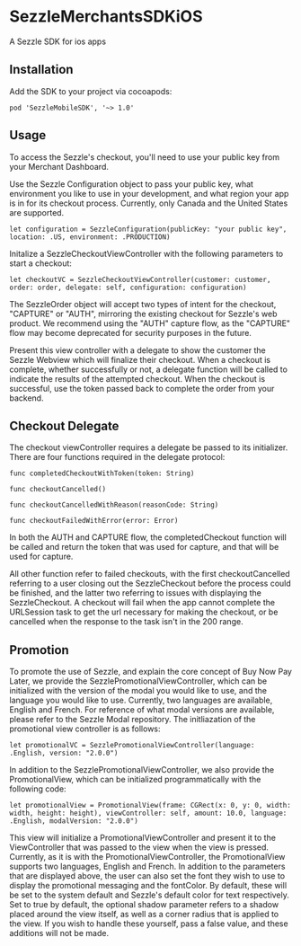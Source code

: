 # SezzleMerchantsSDKiOS
A Sezzle SDK for ios apps

## Installation

Add the SDK to your project via cocoapods:
```
pod 'SezzleMobileSDK', '~> 1.0'
```

## Usage

To access the Sezzle's checkout, you'll need to use your public key from your Merchant Dashboard.

Use the Sezzle Configuration object to pass your public key, what environment you like to use in your development, and what region your app is in for its checkout process. Currently, only Canada and the United States are supported. 

```
let configuration = SezzleConfiguration(publicKey: "your public key", location: .US, environment: .PRODUCTION)
```

Initalize a SezzleCheckoutViewController with the following parameters to start a checkout:

```
let checkoutVC = SezzleCheckoutViewController(customer: customer, order: order, delegate: self, configuration: configuration)
```

The SezzleOrder object will accept two types of intent for the checkout, "CAPTURE" or "AUTH", mirroring the existing checkout for Sezzle's web product. We recommend using the "AUTH" capture flow, as the "CAPTURE" flow may become deprecated for security purposes in the future.

Present this view controller with a delegate to show the customer the Sezzle Webview which will finalize their checkout. When a checkout is complete, whether successfully or not, a delegate function will be called to indicate the results of the attempted checkout. When the checkout is successful, use the token passed back to complete the order from your backend.

## Checkout Delegate

The checkout viewController requires a delegate be passed to its initializer. There are four functions required in the delegate protocol:

```
func completedCheckoutWithToken(token: String)
    
func checkoutCancelled()
    
func checkoutCancelledWithReason(reasonCode: String)
    
func checkoutFailedWithError(error: Error)
```

In both the AUTH and CAPTURE flow, the completedCheckout function will be called and return the token that was used for capture, and that will be used for capture.

All other function refer to failed checkouts, with the first checkoutCancelled referring to a user closing out the SezzleCheckout before the process could be finished, and the latter two referring to issues with displaying the SezzleCheckout. A checkout will fail when the app cannot complete the URLSession task to get the url necessary for making the checkout, or be cancelled when the response to the task isn't in the 200 range. 

## Promotion

To promote the use of Sezzle, and explain the core concept of Buy Now Pay Later, we provide the SezzlePromotionalViewController, which can be initialized with the version of the modal you would like to use, and the language you would like to use. Currently, two languages are available, English and French. For reference of what modal versions are available, please refer to the Sezzle Modal repository. The initliazation of the promotional view controller is as follows:

```
let promotionalVC = SezzlePromotionalViewController(language: .English, version: "2.0.0")
```

In addition to the SezzlePromotionalViewController, we also provide the PromotionalView, which can be initialized programmatically with the following code:
```
let promotionalView = PromotionalView(frame: CGRect(x: 0, y: 0, width: width, height: height), viewController: self, amount: 10.0, language: .English, modalVersion: "2.0.0")
```
This view will initialize a PromotionalViewController and present it to the ViewController that was passed to the view when the view is pressed. Currently, as it is with the PromotionalViewController, the PromotionalView supports two languages, English and French. In addition to the parameters that are displayed above, the user can also set the font they wish to use to display the promotional messaging and the fontColor. By default, these will be set to the system default and Sezzle's default color for text respectively. Set to true by default, the optional shadow parameter refers to a shadow placed around the view itself, as well as a corner radius that is applied to the view. If you wish to handle these yourself, pass a false value, and these additions will not be made. 

